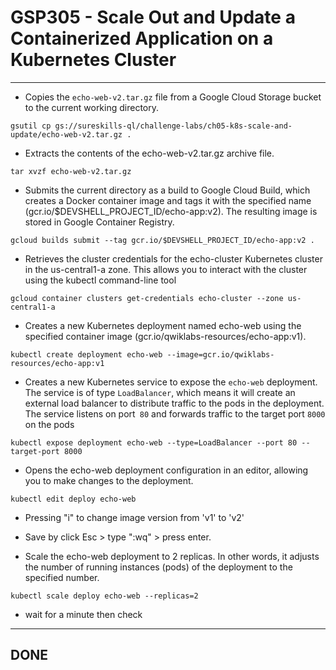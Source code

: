 # GSP305 - Scale Out and Update a Containerized Application on a Kubernetes Cluster
-----------------------------------------------------------------------------------------------------------------------------------------------------------------

* Copies the `echo-web-v2.tar.gz` file from a Google Cloud Storage bucket to the current working directory.
```
gsutil cp gs://sureskills-ql/challenge-labs/ch05-k8s-scale-and-update/echo-web-v2.tar.gz .
```

* Extracts the contents of the echo-web-v2.tar.gz archive file.
```
tar xvzf echo-web-v2.tar.gz
```

* Submits the current directory as a build to Google Cloud Build, which creates a Docker container image and tags it with the specified name (gcr.io/$DEVSHELL_PROJECT_ID/echo-app:v2). The resulting image is stored in Google Container Registry.
```
gcloud builds submit --tag gcr.io/$DEVSHELL_PROJECT_ID/echo-app:v2 .
```  

* Retrieves the cluster credentials for the echo-cluster Kubernetes cluster in the us-central1-a zone. This allows you to interact with the cluster using the kubectl command-line tool
```
gcloud container clusters get-credentials echo-cluster --zone us-central1-a
```

* Creates a new Kubernetes deployment named echo-web using the specified container image (gcr.io/qwiklabs-resources/echo-app:v1).
```
kubectl create deployment echo-web --image=gcr.io/qwiklabs-resources/echo-app:v1
```

* Creates a new Kubernetes service to expose the `echo-web` deployment. The service is of type `LoadBalancer`, which means it will create an external load balancer to distribute traffic to the pods in the deployment. The service listens on port` 80` and forwards traffic to the target port `8000` on the pods
```
kubectl expose deployment echo-web --type=LoadBalancer --port 80 --target-port 8000
```

* Opens the echo-web deployment configuration in an editor, allowing you to make changes to the deployment.
```
kubectl edit deploy echo-web
```

* Pressing "i" to change image version from 'v1' to 'v2'
* Save by click Esc > type ":wq" > press enter.

* Scale the echo-web deployment to 2 replicas. In other words, it adjusts the number of running instances (pods) of the deployment to the specified number.
```
kubectl scale deploy echo-web --replicas=2
```

* wait for a minute then check
-----------------------------------------------------------------------------------------------------------------------------------------------------------------
## DONE
